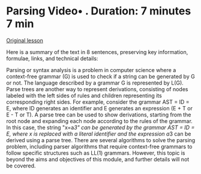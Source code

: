 # Parsing Video• . Duration: 7 minutes 7 min

[Original lesson](https://www.coursera.org/learn/uol-fundamentals-of-computer-science/lecture/jVd9r/parsing)

Here is a summary of the text in 8 sentences, preserving key information, formulae, links, and technical details:

Parsing or syntax analysis is a problem in computer science where a context-free grammar (G) is used to check if a string can be generated by G or not. The language described by a grammar G is represented by L(G). Parse trees are another way to represent derivations, consisting of nodes labeled with the left sides of rules and children representing its corresponding right sides. For example, consider the grammar AST = ID = E, where ID generates an identifier and E generates an expression (E + T or E - T or T). A parse tree can be used to show derivations, starting from the root node and expanding each node according to the rules of the grammar. In this case, the string "x=a*3" can be generated by the grammar AST = ID = E, where x is replaced with a literal identifier and the expression a*3 can be derived using a parse tree. There are several algorithms to solve the parsing problem, including parser algorithms that require context-free grammars to follow specific structures such as LL(1) grammars. However, this topic is beyond the aims and objectives of this module, and further details will not be covered.


